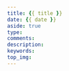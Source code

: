 ```yaml
---
title: {{ title }}
date: {{ date }}
aside: true
type:
comments:
description:
keywords:
top_img:
---
```

